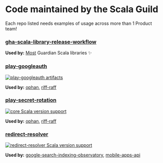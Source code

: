 # Code maintained by the Scala Guild

Each repo listed needs examples of usage across more than 1 Product team! 

### [gha-scala-library-release-workflow](https://github.com/guardian/gha-scala-library-release-workflow)

**Used by:** [Most](https://github.com/guardian/gha-scala-library-release-workflow/issues/20) Guardian Scala libraries ✨


### [play-googleauth](https://github.com/guardian/play-googleauth)
[![play-googleauth artifacts](https://index.scala-lang.org/guardian/play-googleauth/play-v30/latest-by-scala-version.svg)](https://index.scala-lang.org/guardian/play-googleauth/play-v30/)

**Used by:** [ophan](https://github.com/guardian/ophan/pull/569), [riff-raff](https://github.com/guardian/riff-raff/pull/192)


### [play-secret-rotation](https://github.com/guardian/play-secret-rotation)
[![core Scala version support](https://index.scala-lang.org/guardian/play-secret-rotation/core/latest-by-scala-version.svg?platform=jvm)](https://index.scala-lang.org/guardian/play-secret-rotation/core)

**Used by:** [ophan](https://github.com/guardian/ophan/pull/2712), [riff-raff](https://github.com/guardian/riff-raff/pull/491)


### [redirect-resolver](https://github.com/guardian/redirect-resolver)
[![redirect-resolver Scala version support](https://index.scala-lang.org/guardian/redirect-resolver/redirect-resolver/latest-by-scala-version.svg?platform=jvm)](https://index.scala-lang.org/guardian/redirect-resolver/redirect-resolver)

**Used by:** [google-search-indexing-observatory](https://github.com/guardian/google-search-indexing-observatory/pull/50), [mobile-apps-api](https://github.com/guardian/mobile-apps-api/pull/2865)



